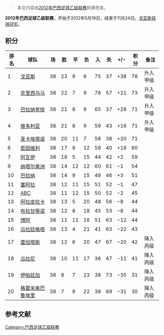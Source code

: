 > 本文内容由[2012年巴西足球乙级联赛](https://zh.wikipedia.org/wiki/2012年巴西足球乙级联赛)转换而来。


**2012年巴西足球乙级联赛**，开始于2012年5月19日，结束于11月24日。[戈亚斯获得冠军](https://zh.wikipedia.org/wiki/戈亚斯竞技俱乐部 "wikilink")。

## 积分

| 排名 | 球队                                                                | 场  | 胜  | 平  | 负  | 入  | 失  | \+/- | 积分 | 备注   |
| -- | ----------------------------------------------------------------- | -- | -- | -- | -- | -- | -- | ---- | -- | ---- |
| 1  | [戈亚斯](https://zh.wikipedia.org/wiki/戈亚斯竞技俱乐部 "wikilink")          | 38 | 23 | 9  | 6  | 75 | 37 | \+38 | 78 | 升入甲级 |
| 2  | [克里西乌马](../Page/克里西乌马竞技俱乐部.md "wikilink")                         | 38 | 22 | 7  | 9  | 78 | 57 | \+21 | 73 | 升入甲级 |
| 3  | [巴拉纳竞技](https://zh.wikipedia.org/wiki/巴拉纳竞技 "wikilink")           | 38 | 21 | 8  | 9  | 65 | 37 | \+28 | 71 | 升入甲级 |
| 4  | [维多利亚](../Page/维多利亚体育俱乐部.md "wikilink")                           | 38 | 21 | 8  | 9  | 59 | 43 | \+16 | 71 | 升入甲级 |
| 5  | [圣卡埃塔诺](https://zh.wikipedia.org/wiki/圣卡埃塔诺足球俱乐部 "wikilink")      | 38 | 20 | 11 | 7  | 58 | 38 | \+20 | 71 |      |
| 6  | [若因维利](https://zh.wikipedia.org/wiki/若因维利竞技俱乐部 "wikilink")        | 38 | 17 | 9  | 12 | 58 | 40 | \+18 | 60 |      |
| 7  | [阿瓦伊](../Page/阿瓦伊足球俱乐部.md "wikilink")                             | 38 | 18 | 5  | 15 | 44 | 42 | \+2  | 59 | |-   |
| 9  | [纳塔尔美洲](https://zh.wikipedia.org/wiki/美洲足球俱乐部_\(纳塔尔\) "wikilink") | 38 | 14 | 12 | 12 | 60 | 61 | −1   | 54 |      |
| 10 | [巴拉纳](https://zh.wikipedia.org/wiki/巴拉纳俱乐部 "wikilink")            | 38 | 14 | 9  | 15 | 49 | 46 | \+3  | 51 |      |
| 11 | [塞阿拉](../Page/塞阿拉竞技俱乐部.md "wikilink")                             | 38 | 12 | 11 | 15 | 51 | 52 | −1   | 47 |      |
| 12 | [ABC](../Page/ABC足球俱乐部.md "wikilink")                             | 38 | 11 | 12 | 15 | 50 | 52 | −2   | 45 |      |
| 13 | [阿拉皮拉卡](https://zh.wikipedia.org/wiki/阿拉皮拉卡足球俱乐部 "wikilink")      | 38 | 13 | 5  | 20 | 48 | 56 | −8   | 44 |      |
| 14 | [布拉甘蒂诺](https://zh.wikipedia.org/wiki/布拉甘蒂诺 "wikilink")           | 38 | 12 | 8  | 18 | 45 | 53 | −8   | 44 |      |
| 15 | [博阿](https://zh.wikipedia.org/wiki/博阿竞技俱乐部 "wikilink")            | 38 | 11 | 11 | 16 | 51 | 63 | −12  | 44 |      |
| 16 | [瓜拉廷格塔](https://zh.wikipedia.org/wiki/瓜拉廷格塔足球俱乐部 "wikilink")      | 38 | 13 | 4  | 21 | 41 | 63 | −22  | 43 |      |
| 17 | [雷加塔斯](https://zh.wikipedia.org/wiki/雷加塔斯 "wikilink")             | 38 | 12 | 6  | 20 | 47 | 67 | −20  | 42 | 降入丙级 |
| 18 | [瓜拉尼](../Page/瓜拉尼足球俱乐部.md "wikilink")                             | 38 | 10 | 11 | 17 | 36 | 47 | −11  | 41 | 降入丙级 |
| 19 | [伊帕廷加](https://zh.wikipedia.org/wiki/伊帕廷加足球俱乐部 "wikilink")        | 38 | 8  | 7  | 23 | 38 | 73 | −35  | 31 | 降入丙级 |
| 20 | [格雷米奥巴鲁埃里](../Page/格雷米奥巴鲁埃里.md "wikilink")                        | 38 | 7  | 9  | 22 | 38 | 69 | −31  | 30 | 降入丙级 |

## 参考文献

[Category:巴西足球乙级联赛](https://zh.wikipedia.org/wiki/Category:巴西足球乙级联赛 "wikilink")